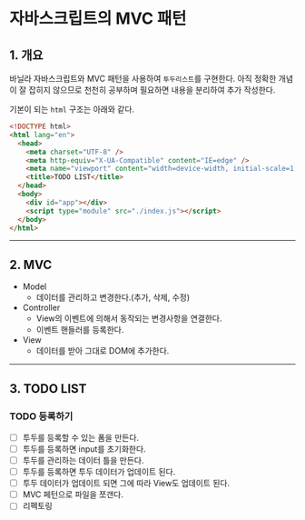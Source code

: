 # 자바스크립트의 MVC 패턴

## 1. 개요

바닐라 자바스크립트와 MVC 패턴을 사용하여 `투두리스트`를 구현한다. 아직 정확한 개념이 잘 잡히지 않으므로 천천히 공부하며 필요하면 내용을 분리하여 추가 작성한다.

기본이 되는 `html` 구조는 아래와 같다.

```html
<!DOCTYPE html>
<html lang="en">
  <head>
    <meta charset="UTF-8" />
    <meta http-equiv="X-UA-Compatible" content="IE=edge" />
    <meta name="viewport" content="width=device-width, initial-scale=1.0" />
    <title>TODO LIST</title>
  </head>
  <body>
    <div id="app"></div>
    <script type="module" src="./index.js"></script>
  </body>
</html>
```

---

## 2. MVC

- Model
  - 데이터를 관리하고 변경한다.(추가, 삭제, 수정)
- Controller
  - View의 이벤트에 의해서 동작되는 변경사항을 연결한다.
  - 이벤트 핸들러를 등록한다.
- View
  - 데이터를 받아 그대로 DOM에 추가한다.

---

## 3. TODO LIST

### TODO 등록하기

- [ ] 투두를 등록할 수 있는 폼을 만든다.
- [ ] 투두를 등록하면 input를 초기화한다.
- [ ] 투두를 관리하는 데이터 틀을 만든다.
- [ ] 투두를 등록하면 투두 데이터가 업데이트 된다.
- [ ] 투두 데이터가 업데이트 되면 그에 따라 View도 업데이트 된다.
- [ ] MVC 페턴으로 파일을 쪼갠다.
- [ ] 리펙토링
